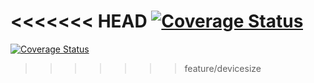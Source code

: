 <<<<<<< HEAD
[![Coverage Status](https://coveralls.io/repos/github/mobileappdevhm19/HINT-Reader/badge.svg?branch=develop)](https://coveralls.io/github/mobileappdevhm19/HINT-Reader?branch=develop)
=======
[![Coverage Status](https://coveralls.io/repos/github/mobileappdevhm19/HINT-Reader/badge.svg?branch=feature/devicesize)](https://coveralls.io/github/mobileappdevhm19/HINT-Reader?branch=feature/devicesize)
>>>>>>> feature/devicesize
